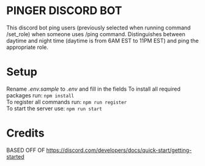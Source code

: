 # PINGER DISCORD BOT
This discord bot ping users (previously selected when running command /set_role) when someone uses /ping command.
Distinguishes between daytime and night time (daytime is from 6AM EST to 11PM EST) and ping the appropriate role.

# Setup

Rename *.env.sample* to *.env* and fill in the fields
To install all required packages run: `npm install`<br>
To register all commands run: `npm run register`<br>
To start the server use: `npm run start`<br>

# Credits

BASED OFF OF https://discord.com/developers/docs/quick-start/getting-started
